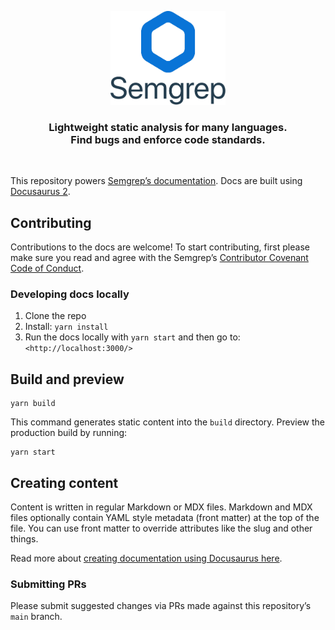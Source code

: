 <p align="center">
    <a href="https://semgrep.dev"><img src="https://raw.githubusercontent.com/returntocorp/semgrep/develop/semgrep.svg" height="150" alt="Semgrep logo"/></a>
</p>
<h3 align="center">
  Lightweight static analysis for many languages.
  </br>
  Find bugs and enforce code standards.
</h3>
<br />

This repository powers [Semgrep’s documentation](https://semgrep.dev/docs). Docs are built using [Docusaurus 2](https://docusaurus.io/).

## Contributing

Contributions to the docs are welcome! To start contributing, first please make sure you read and agree with the Semgrep’s [Contributor Covenant Code of Conduct](https://github.com/returntocorp/semgrep/blob/develop/CODE_OF_CONDUCT.md).

### Developing docs locally

1. Clone the repo
2. Install: `yarn install`
3. Run the docs locally with `yarn start` and then go to: `<http://localhost:3000/>`

## Build and preview

```console
yarn build
```

This command generates static content into the `build` directory. Preview the production build by running:

```console
yarn start
```

## Creating content

Content is written in regular Markdown or MDX files. Markdown and MDX files optionally contain YAML style metadata (front matter) at the top of the file. You can use front matter to override attributes like the slug and other things.

Read more about [creating documentation using Docusaurus here](https://docusaurus.io/docs).

### Submitting PRs

Please submit suggested changes via PRs made against this repository’s `main` branch.

